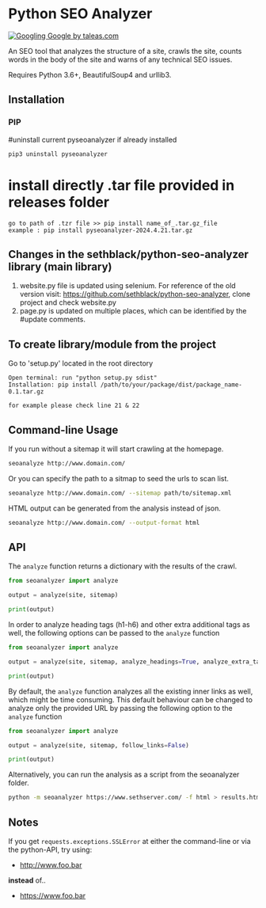 Python SEO Analyzer
===================

[![Googling Google by taleas.com](https://www.taleas.com/static/images/comics/googling-google.jpg "Googling Google by taleas.com")](https://www.taleas.com/comics/googling-google.html)

An SEO tool that analyzes the structure of a site, crawls the site, counts words in the body of the site and warns of any technical SEO issues.

Requires Python 3.6+, BeautifulSoup4 and urllib3.

Installation
------------

### PIP

#uninstall current pyseoanalyzer if already installed
```
pip3 uninstall pyseoanalyzer
```
# install directly .tar file provided in releases folder
```
go to path of .tzr file >> pip install name_of_.tar.gz_file
example : pip install pyseoanalyzer-2024.4.21.tar.gz

```

Changes in the sethblack/python-seo-analyzer library (main library)
----------------------------
1. website.py file is updated using selenium. For reference of the old version visit: https://github.com/sethblack/python-seo-analyzer, clone project and check website.py
2. page.py is updated on multiple places, which can be identified by the #update comments. 


To create library/module from the project
-----------------------------------------

Go to 'setup.py' located in the root directory
```
Open terminal: run "python setup.py sdist"
Installation: pip install /path/to/your/package/dist/package_name-0.1.tar.gz

for example please check line 21 & 22
```

Command-line Usage
------------------

If you run without a sitemap it will start crawling at the homepage.

```sh
seoanalyze http://www.domain.com/
```

Or you can specify the path to a sitmap to seed the urls to scan list.

```sh
seoanalyze http://www.domain.com/ --sitemap path/to/sitemap.xml
```

HTML output can be generated from the analysis instead of json.

```sh
seoanalyze http://www.domain.com/ --output-format html
```

API
---

The `analyze` function returns a dictionary with the results of the crawl.

```python
from seoanalyzer import analyze

output = analyze(site, sitemap)

print(output)
```

In order to analyze heading tags (h1-h6) and other extra additional tags as well, the following options can be passed to the `analyze` function
```python
from seoanalyzer import analyze

output = analyze(site, sitemap, analyze_headings=True, analyze_extra_tags=True)

print(output)
```

By default, the `analyze` function analyzes all the existing inner links as well, which might be time consuming.
This default behaviour can be changed to analyze only the provided URL by passing the following option to the `analyze` function
```python
from seoanalyzer import analyze

output = analyze(site, sitemap, follow_links=False)

print(output)
```

Alternatively, you can run the analysis as a script from the seoanalyzer folder.

```sh
python -m seoanalyzer https://www.sethserver.com/ -f html > results.html
```

Notes
-----

If you get `requests.exceptions.SSLError` at either the command-line or via the python-API, try using:
 - http://www.foo.bar
 
 **instead** of..
 
 -  https://www.foo.bar
